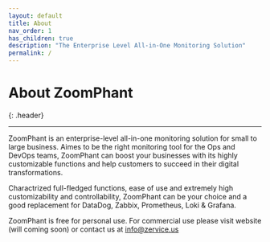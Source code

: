 ```yaml
---
layout: default
title: About
nav_order: 1
has_children: true
description: "The Enterprise Level All-in-One Monitoring Solution"
permalink: /
---
```




# About ZoomPhant

{: .header}

---

ZoomPhant is an enterprise-level all-in-one monitoring solution for small to large business. Aimes to be the right monitoring tool for the Ops and DevOps teams, ZoomPhant can boost your businesses with its highly customizable functions and help customers to succeed in their digital transformations.

Charactrized full-fledged functions, ease of use and extremely high customizability and controllability, ZoomPhant can be your choice and a good replacement for DataDog, Zabbix, Prometheus, Loki & Grafana.

ZoomPhant is free for personal use. For commercial use please visit website (will coming soon) or contact us at [info@zervice.us](mailto:info@zervice.us)
